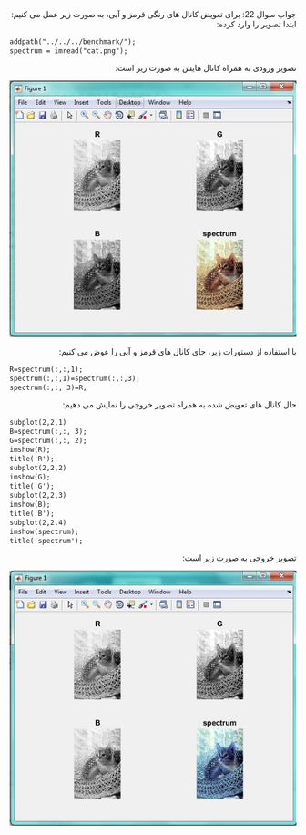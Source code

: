 <div dir="rtl">
جواب سوال 22:
  برای تعویض کانال های رنگی قرمز و آبی، به صورت زیر عمل می کنیم:
  ابتدا تصویر را وارد کرده:
</div>

```
addpath("../../../benchmark/");
spectrum = imread("cat.png");
```

<div dir="rtl">
تصویر ورودی به همراه کانال هایش به صورت زیر است:
</div>

![voroodi](original.jpg)

<div dir="rtl">
با استفاده از دستورات زیر، جای کانال های قرمز و آبی را عوض می کنیم:
</div>

```
R=spectrum(:,:,1);
spectrum(:,:,1)=spectrum(:,:,3);
spectrum(:,:, 3)=R;
```

<div dir="rtl">
حال کانال های تعویض شده به همراه تصویر خروجی را نمایش می دهیم:
</div>

```
subplot(2,2,1)
B=spectrum(:,:, 3);
G=spectrum(:,:, 2);
imshow(R);
title('R');
subplot(2,2,2)
imshow(G);
title('G');
subplot(2,2,3)
imshow(B);
title('B');
subplot(2,2,4)
imshow(spectrum);
title('spectrum');
```

<div dir="rtl">
تصویر خروجی به صورت زیر است:
</div>

![khorooji](02732.jpg)
